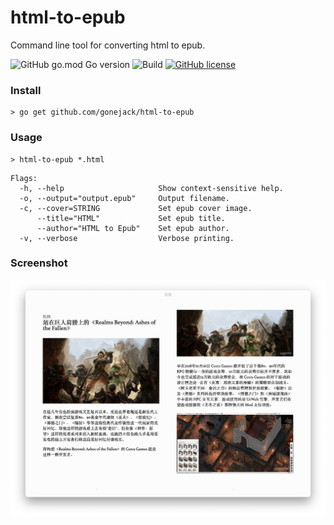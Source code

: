 # html-to-epub
Command line tool for converting html to epub.

![GitHub go.mod Go version](https://img.shields.io/github/go-mod/go-version/gonejack/html-to-epub)
![Build](https://github.com/gonejack/html-to-epub/actions/workflows/go.yml/badge.svg)
[![GitHub license](https://img.shields.io/github/license/gonejack/html-to-epub.svg?color=blue)](LICENSE)

### Install
```shell
> go get github.com/gonejack/html-to-epub
```

### Usage
```shell
> html-to-epub *.html
```
```
Flags:
  -h, --help                     Show context-sensitive help.
  -o, --output="output.epub"     Output filename.
  -c, --cover=STRING             Set epub cover image.
      --title="HTML"             Set epub title.
      --author="HTML to Epub"    Set epub author.
  -v, --verbose                  Verbose printing.
```

### Screenshot
![](screenshot.png)
